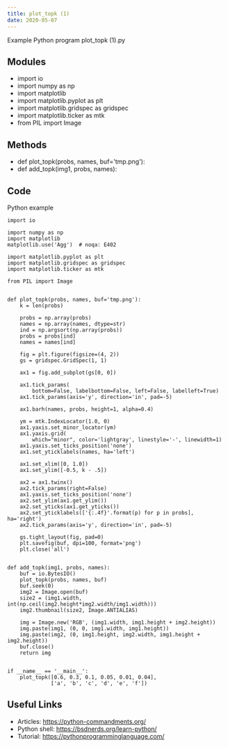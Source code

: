 ```yaml
---
title: plot_topk (1)
date: 2020-05-07
---
```

Example Python program plot_topk (1).py

## Modules

* import io
* import numpy as np
* import matplotlib
* import matplotlib.pyplot as plt
* import matplotlib.gridspec as gridspec
* import matplotlib.ticker as mtk
* from PIL import Image

## Methods

* def plot_topk(probs, names, buf='tmp.png'):
* def add_topk(img1, probs, names):

## Code

Python example

    import io
    
    import numpy as np
    import matplotlib
    matplotlib.use('Agg')  # noqa: E402
    
    import matplotlib.pyplot as plt
    import matplotlib.gridspec as gridspec
    import matplotlib.ticker as mtk
    
    from PIL import Image
    
    
    def plot_topk(probs, names, buf='tmp.png'):
        k = len(probs)
    
        probs = np.array(probs)
        names = np.array(names, dtype=str)
        ind = np.argsort(np.array(probs))
        probs = probs[ind]
        names = names[ind]
    
        fig = plt.figure(figsize=(4, 2))
        gs = gridspec.GridSpec(1, 1)
    
        ax1 = fig.add_subplot(gs[0, 0])
    
        ax1.tick_params(
            bottom=False, labelbottom=False, left=False, labelleft=True)
        ax1.tick_params(axis='y', direction='in', pad=-5)
    
        ax1.barh(names, probs, height=1, alpha=0.4)
    
        ym = mtk.IndexLocator(1.0, 0)
        ax1.yaxis.set_minor_locator(ym)
        ax1.yaxis.grid(
            which="minor", color='lightgray', linestyle='-', linewidth=1)
        ax1.yaxis.set_ticks_position('none')
        ax1.set_yticklabels(names, ha='left')
    
        ax1.set_xlim([0, 1.0])
        ax1.set_ylim([-0.5, k - .5])
    
        ax2 = ax1.twinx()
        ax2.tick_params(right=False)
        ax1.yaxis.set_ticks_position('none')
        ax2.set_ylim(ax1.get_ylim())
        ax2.set_yticks(ax1.get_yticks())
        ax2.set_yticklabels(['{:.4f}'.format(p) for p in probs], ha='right')
        ax2.tick_params(axis='y', direction='in', pad=-5)
    
        gs.tight_layout(fig, pad=0)
        plt.savefig(buf, dpi=100, format='png')
        plt.close('all')
    
    
    def add_topk(img1, probs, names):
        buf = io.BytesIO()
        plot_topk(probs, names, buf)
        buf.seek(0)
        img2 = Image.open(buf)
        size2 = (img1.width, int(np.ceil(img2.height*img2.width/img1.width)))
        img2.thumbnail(size2, Image.ANTIALIAS)
    
        img = Image.new('RGB', (img1.width, img1.height + img2.height))
        img.paste(img1, (0, 0, img1.width, img1.height))
        img.paste(img2, (0, img1.height, img2.width, img1.height + img2.height))
        buf.close()
        return img
    
    
    if __name__ == '__main__':
        plot_topk([0.6, 0.3, 0.1, 0.05, 0.01, 0.04],
                  ['a', 'b', 'c', 'd', 'e', 'f'])
    

## Useful Links

- Articles: https://python-commandments.org/
- Python shell: https://bsdnerds.org/learn-python/
- Tutorial: https://pythonprogramminglanguage.com/
